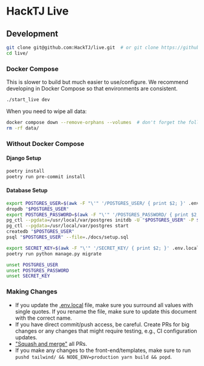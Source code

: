 # HackTJ Live

## Development

```sh
git clone git@github.com:HackTJ/live.git  # or git clone https://github.com/HackTJ/live.git
cd live/
```

### Docker Compose

This is slower to build but much easier to use/configure. We recommend developing in Docker Compose so that environments are consistent.

```sh
./start_live dev
```

When you need to wipe all data:

```sh
docker compose down --remove-orphans --volumes  # don't forget the following command!
rm -rf data/
```

### Without Docker Compose

#### Django Setup

```sh
poetry install
poetry run pre-commit install
```

#### Database Setup

```sh
export POSTGRES_USER=$(awk -F "\'" '/POSTGRES_USER/ { print $2; }' .env.local)
dropdb "$POSTGRES_USER"
export POSTGRES_PASSWORD=$(awk -F "\'" '/POSTGRES_PASSWORD/ { print $2; }' .env.local)
pg_ctl --pgdata=/usr/local/var/postgres initdb -U "$POSTGRES_USER" -P $POSTGRES_PASSWORD
pg_ctl --pgdata=/usr/local/var/postgres start
createdb "$POSTGRES_USER"
psql "$POSTGRES_USER" --file=./docs/setup.sql

export SECRET_KEY=$(awk -F "\'" '/SECRET_KEY/ { print $2; }' .env.local)
poetry run python manage.py migrate

unset POSTGRES_USER
unset POSTGRES_PASSWORD
unset SECRET_KEY
```

### Making Changes

-   If you update the [.env.local](./.env.local) file, make sure you surround all values with single quotes. If you rename the file, make sure to update this document with the correct name.
-   If you have direct commit/push access, be careful. Create PRs for big changes or any changes that might require testing, e.g., CI configuration updates.
-   ["Squash and merge"](https://docs.github.com/en/free-pro-team@latest/github/collaborating-with-issues-and-pull-requests/about-pull-request-merges#squash-and-merge-your-pull-request-commits) all PRs.
-   If you make any changes to the front-end/templates, make sure to run `pushd tailwind/ && NODE_ENV=production yarn build && popd`.
